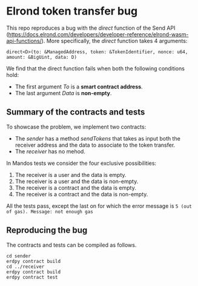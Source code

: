 # Elrond token transfer bug

This repo reproduces a bug with the _direct_ function of the Send API (https://docs.elrond.com/developers/developer-reference/elrond-wasm-api-functions/). More specifically, the _direct_ function takes 4 arguments:

`direct<D>(to: &ManagedAddress, token: &TokenIdentifier, nonce: u64, amount: &BigUint, data: D)`

We find that the direct function fails when both the following conditions hold:

- The first argument _To_ is a **smart contract address**.
- The last argument _Data_ is **non-empty**.

## Summary of the contracts and tests

To showcase the problem, we implement two contracts:

- The _sender_ has a method _sendTokens_ that takes as input both the receiver address and the data to associate to the token transfer.
- The _receiver_ has no mehod.

In Mandos tests we consider the four exclusive possibilities:

1. The receiver is a user and the data is empty.
2. The receiver is a user and the data is non-empty.
3. The receiver is a contract and the data is empty.
4. The receiver is a contract and the data is non-empty.

All the tests pass, except the last on for which the error message is
`5 (out of gas). Message: not enough gas`

## Reproducing the bug

The contracts and tests can be compiled as follows.

```
cd sender
erdpy contract build
cd ../receiver
erdpy contract build
erdpy contract test
```
